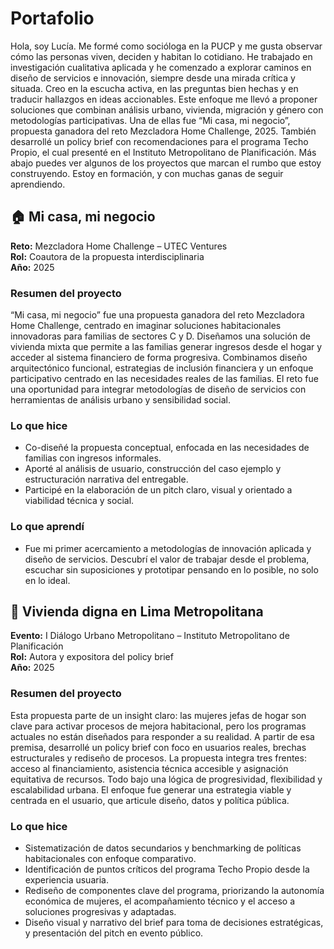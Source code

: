 # Portafolio 
Hola, soy Lucía. Me formé como socióloga en la PUCP y me gusta observar cómo las personas viven, deciden y habitan lo cotidiano. He trabajado en investigación cualitativa aplicada y he comenzado a explorar caminos en diseño de servicios e innovación, siempre desde una mirada crítica y situada. Creo en la escucha activa, en las preguntas bien hechas y en traducir hallazgos en ideas accionables. Este enfoque me llevó a proponer soluciones que combinan análisis urbano, vivienda, migración y género con metodologías participativas. Una de ellas fue “Mi casa, mi negocio”, propuesta ganadora del reto Mezcladora Home Challenge, 2025. También desarrollé un policy brief con recomendaciones para el programa Techo Propio, el cual presenté en el Instituto Metropolitano de Planificación. Más abajo puedes ver algunos de los proyectos que marcan el rumbo que estoy construyendo. Estoy en formación, y con muchas ganas de seguir aprendiendo.

## 🏠 Mi casa, mi negocio
**Reto:** Mezcladora Home Challenge – UTEC Ventures  
**Rol:** Coautora de la propuesta interdisciplinaria  
**Año:** 2025  

### Resumen del proyecto
 “Mi casa, mi negocio” fue una propuesta ganadora del reto Mezcladora Home Challenge, centrado en imaginar soluciones habitacionales innovadoras para familias de sectores C y D. Diseñamos una solución de vivienda mixta que permite a las familias generar ingresos desde el hogar y acceder al sistema financiero de forma progresiva.
Combinamos diseño arquitectónico funcional, estrategias de inclusión financiera y un enfoque participativo centrado en las necesidades reales de las familias. El reto fue una oportunidad para integrar metodologías de diseño de servicios con herramientas de análisis urbano y sensibilidad social.

### Lo que hice
- Co-diseñé la propuesta conceptual, enfocada en las necesidades de familias con ingresos informales.
- Aporté al análisis de usuario, construcción del caso ejemplo y estructuración narrativa del entregable.
- Participé en la elaboración de un pitch claro, visual y orientado a viabilidad técnica y social.

### Lo que aprendí
- Fue mi primer acercamiento a metodologías de innovación aplicada y diseño de servicios. Descubrí el valor de trabajar desde el problema, escuchar sin suposiciones y prototipar pensando en lo posible, no solo en lo ideal.

## 🧱 Vivienda digna en Lima Metropolitana
**Evento:** I Diálogo Urbano Metropolitano – Instituto Metropolitano de Planificación  
**Rol:** Autora y expositora del policy brief  
**Año:** 2025  
### Resumen del proyecto
Esta propuesta parte de un insight claro: las mujeres jefas de hogar son clave para activar procesos de mejora habitacional, pero los programas actuales no están diseñados para responder a su realidad. A partir de esa premisa, desarrollé un policy brief con foco en usuarios reales, brechas estructurales y rediseño de procesos.
La propuesta integra tres frentes: acceso al financiamiento, asistencia técnica accesible y asignación equitativa de recursos. Todo bajo una lógica de progresividad, flexibilidad y escalabilidad urbana. El enfoque fue generar una estrategia viable y centrada en el usuario, que articule diseño, datos y política pública.
### Lo que hice
- Sistematización de datos secundarios y benchmarking de políticas habitacionales con enfoque comparativo.
- Identificación de puntos críticos del programa Techo Propio desde la experiencia usuaria.
- Rediseño de componentes clave del programa, priorizando la autonomía económica de mujeres, el acompañamiento técnico y el acceso a soluciones progresivas y adaptadas.
- Diseño visual y narrativo del brief para toma de decisiones estratégicas, y presentación del pitch en evento público.

